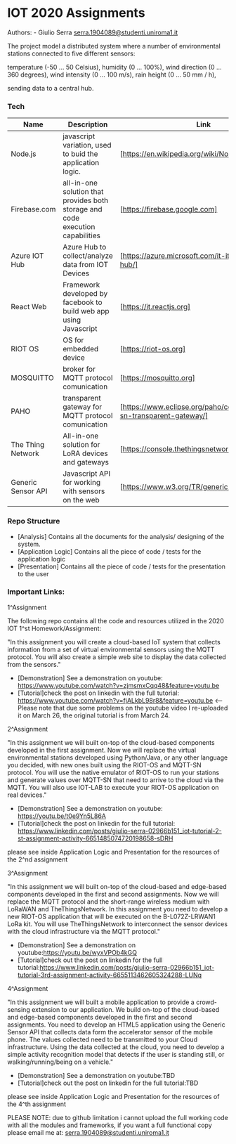 # IOT 2020 Assignments
Authors: 
    - Giulio Serra serra.1904089@studenti.uniroma1.it
    
The project model a distributed system where a number of environmental stations connected to five different sensors:

temperature (-50 ... 50 Celsius),
humidity (0 ... 100%),
wind direction (0 ... 360 degrees),
wind intensity (0 ... 100 m/s),
rain height (0 ... 50 mm / h),

sending data to a central hub.

### Tech

| Name |Description | Link |
| ------ | ------ |------|
| Node.js | javascript variation, used to buid the application logic.|[https://en.wikipedia.org/wiki/Node.js] |
| Firebase.com |all-in-one solution that provides both storage and code execution capabilities| [https://firebase.google.com] 
| Azure IOT Hub| Azure Hub to collect/analyze data from IOT Devices |[https://azure.microsoft.com/it-it/services/iot-hub/] |
| React Web| Framework developed by facebook to build web app using Javascript |[https://it.reactjs.org] |
| RIOT OS| OS for embedded device|[https://riot-os.org] |
| MOSQUITTO| broker for MQTT protocol comunication|[https://mosquitto.org] |
| PAHO| transparent gateway for MQTT protocol comunication|[https://www.eclipse.org/paho/components/mqtt-sn-transparent-gateway/] |
| The Thing Network|All-in-one solution for LoRA devices and gateways|[https://console.thethingsnetwork.org] |
| Generic Sensor API| Javascript API for working with sensors on the web|[https://www.w3.org/TR/generic-sensor/] |

### Repo Structure

* [Analysis] Contains all the documents for the analysis/ designing of the system.
* [Application Logic] Contains all the piece of code / tests for the application logic
* [Presentation] Contains all the piece of code / tests for the presentation to the user

### Important Links:
1^Assignment

The following repo contains all the code and resources utilized in the 2020 IOT 1^st Homework/Assignment:

"In this assignment you will create a cloud-based IoT system that collects information from a set of virtual environmental sensors using the MQTT protocol. You will also create a simple web site to display the data collected from the sensors."

* [Demonstration] See a demonstration on youtube: https://www.youtube.com/watch?v=zjmsmxCqq48&feature=youtu.be
* [Tutorial]check the post on linkedin with the full tutorial: https://www.youtube.com/watch?v=fjALkbL98r8&feature=youtu.be <-- Please note that due some problems on the youtube video I re-uploaded it on March 26, the original tutorial is from March 24.

2^Assignment

"In this assignment we will built on-top of the cloud-based components developed in the first assignment. Now we will replace the virtual environmental stations developed using Python/Java, or any other language you decided, with new ones built using the RIOT-OS and MQTT-SN protocol. You will use the native emulator of RIOT-OS to run your stations and generate values over MQTT-SN that need to arrive to the cloud via the MQTT. You will also use IOT-LAB to execute your RIOT-OS application on real devices."

* [Demonstration] See a demonstration on youtube: https://youtu.be/t0e9Yn5L86A
* [Tutorial]check the post on linkedin for the full tutorial: https://www.linkedin.com/posts/giulio-serra-02966b151_iot-tutorial-2-st-assignment-activity-6651485074720198658-sDRH

please see inside Application Logic and Presentation for the resources of the 2^nd assignment

3^Assignment

"In this assignment we will built on-top of the cloud-based and edge-based components developed in the first and second assignments. Now we will replace the MQTT protocol and the short-range wireless medium with LoRaWAN and TheThingsNetwork. In this assignment you need to develop a new RIOT-OS application that will be executed on the B-L072Z-LRWAN1 LoRa kit. You will use TheThingsNetwork to interconnect the sensor devices with the cloud infrastructure via the MQTT protocol."

* [Demonstration] See a demonstration on youtube:https://youtu.be/wyxVPOb4kGQ
* [Tutorial]check out the post on linkedin for the full tutorial:https://www.linkedin.com/posts/giulio-serra-02966b151_iot-tutorial-3rd-assignment-activity-6655113462605324288-LUNq

4^Assignment

"In this assignment we will built a mobile application to provide a crowd-sensing extension to our application. We build on-top of the cloud-based and edge-based components developed in the first and second assignments.
You need to develop an HTML5 application using the Generic Sensor API that collects data form the accelerator sensor of the mobile phone.
The values collected need to be transmitted to your Cloud infrastructure.
Using the data collected at the cloud, you need to develop a simple activity recognition model that detects if the user is standing still, or walking/running/being on a vehicle."

* [Demonstration] See a demonstration on youtube:TBD
* [Tutorial]check out the post on linkedin for the full tutorial:TBD

please see inside Application Logic and Presentation for the resources of the 4^th assignment



PLEASE NOTE: due to github limitation i cannot upload the full working code with all the modules and frameworks, if you want a full functional copy please email me at: serra.1904089@studenti.uniroma1.it

